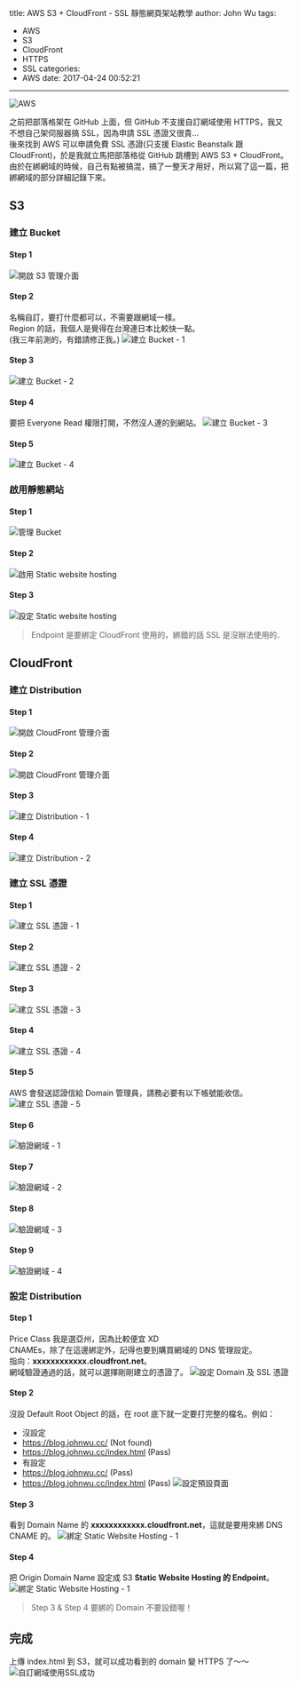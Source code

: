 title: AWS S3 + CloudFront - SSL 靜態網頁架站教學
author: John Wu
tags:
  - AWS
  - S3
  - CloudFront
  - HTTPS
  - SSL
categories:
  - AWS
date: 2017-04-24 00:52:21
---
![AWS](/images/AWS.png)

之前把部落格架在 GitHub 上面，但 GitHub 不支援自訂網域使用 HTTPS，我又不想自己架伺服器搞 SSL，因為申請 SSL 憑證又很貴...  
後來找到 AWS 可以申請免費 SSL 憑證(只支援 Elastic Beanstalk 跟 CloudFront)，於是我就立馬把部落格從 GitHub 跳槽到 AWS S3 + CloudFront。  
由於在綁網域的時候，自己有點被搞混，搞了一整天才用好，所以寫了這一篇，把綁網域的部分詳細記錄下來。

<!-- more -->

## S3

### 建立 Bucket

#### Step 1
![開啟 S3 管理介面](/images/pasted-11.png)

#### Step 2
名稱自訂，要打什麼都可以，不需要跟網域一樣。  
Region 的話，我個人是覺得在台灣連日本比較快一點。  
(我三年前測的，有錯請修正我。)
![建立 Bucket - 1](/images/pasted-60.png)

#### Step 3
![建立 Bucket - 2](/images/pasted-66.png)

#### Step 4
要把 Everyone Read 權限打開，不然沒人連的到網站。
![建立 Bucket - 3](/images/pasted-67.png)

#### Step 5
![建立 Bucket - 4](/images/pasted-68.png)


### 啟用靜態網站
#### Step 1
![管理 Bucket](/images/pasted-70.png)
#### Step 2
![啟用 Static website hosting](/images/pasted-71.png)
#### Step 3
![設定 Static website hosting](/images/pasted-72.png)
> Endpoint 是要綁定 CloudFront 使用的，綁錯的話 SSL 是沒辦法使用的．

## CloudFront
### 建立 Distribution
#### Step 1
![開啟 CloudFront 管理介面](/images/pasted-90.png)
#### Step 2
![開啟 CloudFront 管理介面](/images/pasted-73.png)
#### Step 3
![建立 Distribution - 1](/images/pasted-74.png)
#### Step 4
![建立 Distribution - 2](/images/pasted-75.png)

### 建立 SSL 憑證
#### Step 1
![建立 SSL 憑證 - 1](/images/pasted-80.png)
#### Step 2
![建立 SSL 憑證 - 2](/images/pasted-76.png)
#### Step 3
![建立 SSL 憑證 - 3](/images/pasted-77.png)
#### Step 4
![建立 SSL 憑證 - 4](/images/pasted-78.png)
#### Step 5
AWS 會發送認證信給 Domain 管理員，請務必要有以下帳號能收信。
![建立 SSL 憑證 - 5](/images/pasted-79.png)
#### Step 6
![驗證網域 - 1](/images/pasted-81.png)
#### Step 7
![驗證網域 - 2](/images/pasted-82.png)
#### Step 8
![驗證網域 - 3](/images/pasted-83.png)
#### Step 9
![驗證網域 - 4](/images/pasted-84.png)

### 設定 Distribution
#### Step 1
Price Class 我是選亞州，因為比較便宜 XD  
CNAMEs，除了在這邊綁定外，記得也要到購買網域的 DNS 管理設定。  
指向：**xxxxxxxxxxxx.cloudfront.net**。  
網域驗證通過的話，就可以選擇剛剛建立的憑證了。
![設定 Domain 及 SSL 憑證](/images/pasted-85.png)
#### Step 2
沒設 Default Root Object 的話，在 root 底下就一定要打完整的檔名。例如：
* 沒設定
 * https://blog.johnwu.cc/ (Not found)
 * https://blog.johnwu.cc/index.html (Pass)
* 有設定
 * https://blog.johnwu.cc/ (Pass)
 * https://blog.johnwu.cc/index.html (Pass)
![設定預設頁面](/images/pasted-86.png)
#### Step 3
看到 Domain Name 的 **xxxxxxxxxxxx.cloudfront.net**，這就是要用來綁 DNS CNAME 的。
![綁定 Static Website Hosting - 1](/images/pasted-87.png)
#### Step 4
把 Origin Domain Name 設定成 S3 **Static Website Hosting 的 Endpoint**。
![綁定 Static Website Hosting - 1](/images/pasted-88.png)  

> Step 3 & Step 4 要綁的 Domain 不要設錯喔！

## 完成
上傳 index.html 到 S3，就可以成功看到的 domain 變 HTTPS 了～～
![自訂網域使用SSL成功](/images/pasted-89.png)
